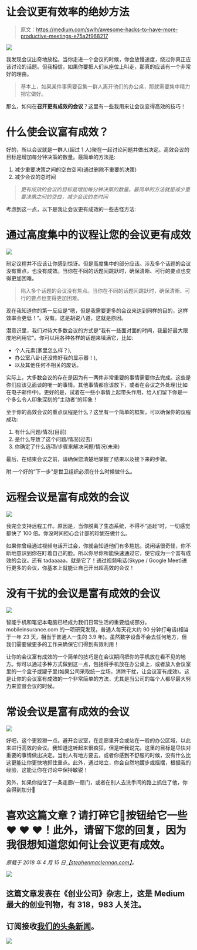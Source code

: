# 让会议更有效率的绝妙方法

> 原文：<https://medium.com/swlh/awesome-hacks-to-have-more-productive-meetings-e75a2f968217>

![](img/35caa1abbabd3f035b7513e1eea941d6.png)

我发现会议出奇地放松。当你走进一个会议的时候，你会放慢速度，绕过你真正应该讨论的话题。但我相信，如果你要把人们从座位上叫走，那真的应该有一个非常好的理由。

> 基本上，如果某件事需要召集一群人离开他们的办公桌，那就需要集中精力把它做好。

那么，如何在**召开更有成效的会议**？这里有一些我用来让会议变得高效的技巧！

# 什么使会议富有成效？

好的，所以会议就是一群人(超过 1 人)聚在一起讨论问题并做出决定。高效会议的目标是增加每分钟决策的数量。最简单的方法是:

1.  减少重要决策之间的空白空间(通过删除不重要的决策)
2.  减少会议的总时间

> *更有成效的会议的目标是增加每分钟决策的数量。最简单的方法就是减少重要决策之间的空白，减少会议的总时间*

考虑到这一点，以下是我让会议更有成效的一些古怪方法:

# 通过高度集中的议程让您的会议更有成效

![](img/1a7aaa3456bd5ff239b984da2d6787ba.png)

制定议程并不应该让你感到惊讶。但是高度集中的部分应该。涉及多个话题的会议没有重点，也没有成效。当你在不同的话题间跳跃时，确保清晰、可行的要点也变得更加困难。

> 陷入多个话题的会议没有焦点。当你在不同的话题间跳跃时，确保清晰、可行的要点也变得更加困难。

现在我知道你的第一反应是“嗯，但是我需要更多的会议来达到同样的目的，这样效率会更低！”。没有。这是胡说八道，这就是原因。

潜意识里，我们对待大多数会议的方式是“我有一些面对面的时间，我最好最大限度地利用它”。你可以用各种各样的话题来填满它，比如:

*   个人元素(家里怎么样？),
*   办公室八卦(还没修好我的显示器！),
*   以及其他任何不相关的废话。

实际上，大多数会议的存在是因为有一两件非常重要的事情需要你去完成。这些是你们应该见面谈的唯一的事情。其他事情都应该放下，或者在会议之外处理(比如在电子邮件中)。更好的是，试着在一些小事情上起带头作用，给人们留下你是一个多么令人印象深刻的“主动者”的印象！

至于你的高效会议的重点议程是什么？这里有一个简单的框架，可以确保你的议程成功:

1.  有什么问题/情况(目前)
2.  是什么导致了这个问题/情况(过去)
3.  你确定了什么选项/步骤来解决问题/情况(未来)

最后，在结束会议之前，请确保您清楚地掌握了结果以及接下来的步骤。

附:一个好的“下一步”是世卫组织必须在什么时候做什么。

# 远程会议是富有成效的会议

![](img/cd96edd4ff65d40a27f345c40dee3554.png)

我完全支持远程工作。原因是，当你脱离了生态系统，不得不“追赶”时，一切感觉都快了 100 倍。你没时间担心会计部的珍妮在做什么。

如果你曾经通过视频电话开过会，你就会知道他们有多尴尬。说闲话很奇怪，你不断地意识到你在盯着自己的脸。所以你尽你所能快速通过它，使它成为一个富有成效的会议。还有 tadaaaaa，就是它了！通过视频电话(Skype / Google Meet)进行更多的会议，你基本上就能让自己开出超高效的会议！

# 没有干扰的会议是富有成效的会议

![](img/68bb7a8f5b94741d8becbc4edc422e59.png)

智能手机和笔记本电脑已经成为我们日常生活的重要组成部分。mobileinsurance.com 的一项研究发现，普通人每天花大约 90 分钟打电话(相当于一年 23 天，相当于普通人一生的 3.9 年)。虽然数字设备不会去任何地方，但我们需要做更多的工作来确保它们得到有效利用！

让你的会议富有成效的一个简单的技巧是在会议期间把你的手机放在看不见的地方。你可以通过多种方式做到这一点，包括将手机放在办公桌上，或者放入会议室里的一个盒子或罐子里(如果公司采取统一立场，消除干扰，让会议富有成效)。这是让你的会议富有成效的一个非常简单的方法，尤其是当公司的每个人都尽最大努力来监督会议的时候。

# 常设会议是富有成效的会议

![](img/4a103421f2869e17cb7a668c8f1ff7d6.png)

好吧，这个更狡猾一点。避开会议室，在走廊里开会或站在一般的办公区域，以此来进行高效的会议。我知道这听起来很疯狂，但是听我说完。这里的目标是尽快对重要的事情做出决定。当别人有地方要去，或者你感到不舒服的时候，没有什么比这更能让你更快地抓住重点。此外，通过站立，你会自然地踱步或摇摆，根据我的经验，这能让你在讨论中保持敏锐！

另外，如果你挡住了一条走廊/一扇门，或者在别人去洗手间的路上抓住了他，你会得到加分🙂

# 喜欢这篇文章？请打碎它👏按钮给它一些❤️ ❤️ ❤️！此外，请留下您的回复，因为我很想知道您如何让会议更有成效。

*原载于 2018 年 4 月 15 日*[*【stephenmaclennan.com】*](https://stephenmaclennan.com/awesome-hacks-to-have-more-productive-meetings/)*。*

[![](img/308a8d84fb9b2fab43d66c117fcc4bb4.png)](https://medium.com/swlh)

## 这篇文章发表在《创业公司》杂志上，这是 Medium 最大的创业刊物，有 318，983 人关注。

## 订阅接收[我们的头条新闻](http://growthsupply.com/the-startup-newsletter/)。

[![](img/b0164736ea17a63403e660de5dedf91a.png)](https://medium.com/swlh)
